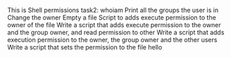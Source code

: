 This is Shell permissions
task2: whoiam
Print all the groups the user is in
Change the owner 
Empty a file 
Script to  adds execute permission to the owner of the file 
Write a script that adds execute permission to the owner and the group owner, and read permission to other
Write a script that adds execution permission to the owner, the group owner and the other users
Write a script that sets the permission to the file hello

